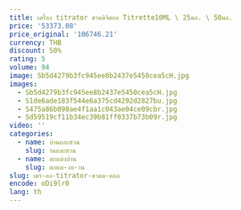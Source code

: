 ```yaml
---
title: เครื่อง titrator ขวดดิจิตอล Titrette10ML \ 25มล. \ 50มล.
price: '53373.08'
price_original: '106746.21'
currency: THB
discount: 50%
rating: 5
volume: 94
image: Sb5d4279b3fc945ee8b2437e5450cea5cH.jpg
images:
  - Sb5d4279b3fc945ee8b2437e5450cea5cH.jpg
  - S1de6ade183f544e6a375cd4292d2827bu.jpg
  - S475a86b098ae4f1aa1c043ae04ce09cbr.jpg
  - Sd59519cf11b34ec39b81ff0337b73b09r.jpg
video: ''
categories:
  - name: บ้านและสวน
    slug: านและสวน
  - name: ตกแต่งบ้าน
    slug: ตกแต-งบ-าน
slug: เคร-อง-titrator-ขวดด-ตอล
encode: oDi9lr0
lang: th
---
```

  